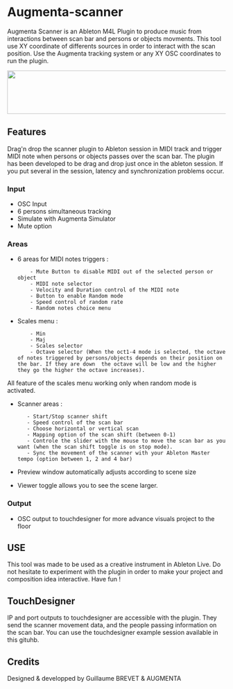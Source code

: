# Augmenta-scanner

Augmenta Scanner is an Ableton M4L Plugin to produce music from interactions between scan bar and persons or objects movments. This tool use XY coordinate of differents sources in order to interact with the scan position. Use the Augmenta tracking system or any XY OSC coordinates to run the plugin.

<img src="https://media.giphy.com/media/UhJZGV09ZrnrKlV8hz/giphy.gif" width="800" height="100" /> 

## Features

Drag'n drop the scanner plugin to Ableton session in MIDI track and trigger MIDI note when persons or objects passes over the scan bar. The plugin has been developed to be drag and drop just once in the ableton session. If you put several in the session, latency and synchronization problems occur.

### Input
- OSC Input
- 6 persons simultaneous tracking
- Simulate with Augmenta Simulator
- Mute option

### Areas
- 6 areas for MIDI notes triggers :

          - Mute Button to disable MIDI out of the selected person or object
          - MIDI note selector
          - Velocity and Duration control of the MIDI note
          - Button to enable Random mode
          - Speed control of random rate
          - Random notes choice menu

- Scales menu : 

          - Min
          - Maj
          - Scales selector
          - Octave selector (When the oct1-4 mode is selected, the octave of notes triggered by persons/objects depends on their position on the bar. If they are down  the octave will be low and the higher they go the higher the octave increases).
        
 All feature of the scales menu working only when random mode is activated.

- Scanner areas :

         - Start/Stop scanner shift
         - Speed control of the scan bar
         - Choose horizontal or vertical scan
         - Mapping option of the scan shift (between 0-1)
         - Controle the slider with the mouse to move the scan bar as you want (when the scan shift toggle is on stop mode).
         - Sync the movement of the scanner with your Ableton Master tempo (option between 1, 2 and 4 bar)
         
- Preview window automatically adjusts according to scene size

- Viewer toggle allows you to see the scene larger.

### Output
- OSC output to touchdesigner for more advance visuals project to the floor

## USE
This tool was made to be used as a creative instrument in Ableton Live. Do not hesitate to experiment with the plugin in order to make your project and composition idea interactive. Have fun !

## TouchDesigner

IP and port outputs to touchdesigner are accessible with the plugin. They send the scanner movement data, and the people passing information on the scan bar. 
You can use the touchdesigner example session available in this gituhb.

## Credits

Designed & developped by Guillaume BREVET & AUGMENTA
